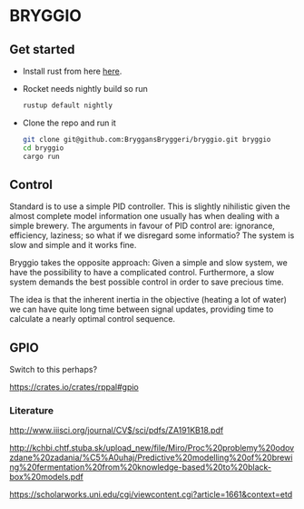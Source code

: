 # BRYGGIO

## Get started

 - Install rust from here [here](https://www.rust-lang.org/tools/install).

 - Rocket needs nightly build so run
   ```bash
   rustup default nightly
   ```

 - Clone the repo and run it
   ```bash
   git clone git@github.com:BryggansBryggeri/bryggio.git bryggio
   cd bryggio
   cargo run
   ```

## Control

Standard is to use a simple PID controller. This is slightly nihilistic given the almost complete model information one usually has when dealing with a simple brewery.
The arguments in favour of PID control are: ignorance, efficiency, laziness; so what if we disregard some informatio? The system is slow and simple and it works fine.

Bryggio takes the opposite approach: Given a simple and slow system, we have the possibility to have a complicated control. Furthermore, a slow system demands the best possible control in order to save precious time.

The idea is that the inherent inertia in the objective (heating a lot of water) we can have quite long time between signal updates, providing time to calculate a nearly optimal control sequence.

## GPIO

Switch to this perhaps?

https://crates.io/crates/rppal#gpio

### Literature
http://www.iiisci.org/journal/CV$/sci/pdfs/ZA191KB18.pdf

http://kchbi.chtf.stuba.sk/upload_new/file/Miro/Proc%20problemy%20odovzdane%20zadania/%C5%A0uhaj/Predictive%20modelling%20of%20brewing%20fermentation%20from%20knowledge-based%20to%20black-box%20models.pdf

https://scholarworks.uni.edu/cgi/viewcontent.cgi?article=1661&context=etd
